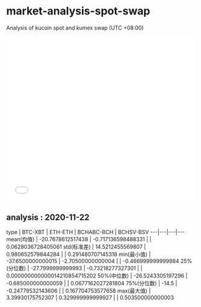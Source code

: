 # market-analysis-spot-swap
Analysis of kucoin spot and kumex swap (UTC +08:00)

<iframe width="100%" height="440" src="./data.html" frameborder="no" border="0" scrolling="no"></iframe>

## analysis : 2020-11-22

type | BTC-XBT | ETH-ETH | BCHABC-BCH | BCHSV-BSV 
---|---|---|---
mean(均值) | -20.7678612517438 | -0.717136598488331 |  | 0.0628036728405061
std(标准差) | 14.5212455569807 | 0.980652579844284 |  | 0.291480707145318
min(最小值) | -37.6500000000015 | -2.70500000000004 |  | -0.466999999999984
25%(分位数) | -27.7999999999993 | -0.73218277327301 |  | 0.000000000000014210854715202
50%(中位数) | -26.5243305197296 | -0.685000000000059 |  | 0.0677162027281804
75%(分位数) | -14.5 | -0.24779532143606 |  | 0.167704753577658
max(最大值) | 3.39930175752307 | 0.329999999999927 |  | 0.503500000000003
